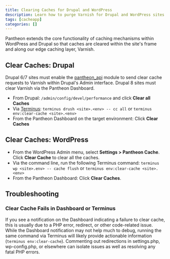 ```yaml
---
title: Clearing Caches for Drupal and WordPress
description: Learn how to purge Varnish for Drupal and WordPress sites on Pantheon.
tags: [cacheapp]
categories: []
---
```

Pantheon extends the core functionality of caching mechanisms within WordPress and Drupal so that caches are cleared within the site's frame and along our edge caching layer, Varnish.

## Clear Caches: Drupal
Drupal 6/7 sites must enable the [pantheon_api](/docs/modules#pantheon-module-drupal-7) module to send clear cache requests to Varnish within Drupal's Admin interface. Drupal 8 sites must clear Varnish via the Pantheon Dashboard.

- From Drupal: `/admin/config/devel/performance` and click **Clear all Caches**
- Via [Terminus](/docs/terminus/): `terminus drush <site>.<env> -- cc all` or
`terminus env:clear-cache <site>.<env>`
- From the Pantheon Dashboard on the target environment: Click **Clear Caches**

## Clear Caches: WordPress
- From the WordPress Admin menu, select **Settings > Pantheon Cache**. Click **Clear Cache** to clear all the caches.
- Via the command line, run the following Terminus command: `terminus wp <site>.env> -- cache flush` or
`terminus env:clear-cache <site>.<env>`
- From the Pantheon Dashboard: Click **Clear Caches**.

## Troubleshooting
### Clear Cache Fails in Dashboard or Terminus
If you see a notification on the Dashboard indicating a failure to clear cache, this is usually due to a PHP error, redirect, or other code-related issue. While the Dashboard notification may not help much to debug, running the same command via Terminus will likely provide actionable information (`terminus env:clear-cache`). Commenting out redirections in settings.php, wp-config.php, or elsewhere can isolate issues as well as resolving any fatal PHP errors.
